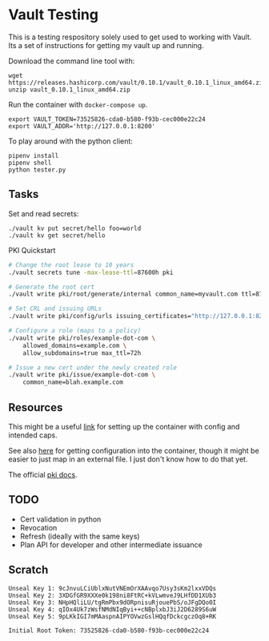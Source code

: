 # Vault Testing

This is a testing respository solely used to get used to working with Vault. Its a set of instructions for getting my vault up and running.

Download the command line tool with: 

```
wget https://releases.hashicorp.com/vault/0.10.1/vault_0.10.1_linux_amd64.zip
unzip vault_0.10.1_linux_amd64.zip
```

Run the container with `docker-compose up`.

```
export VAULT_TOKEN=73525826-cda0-b580-f93b-cec000e22c24
export VAULT_ADDR='http://127.0.0.1:8200'
```

To play around with the python client:

```
pipenv install
pipenv shell
python tester.py
```

## Tasks

Set and read secrets:

```
./vault kv put secret/hello foo=world
./vault kv get secret/hello
```

PKI Quickstart

```bash
# Change the root lease to 10 years
./vault secrets tune -max-lease-ttl=87600h pki

# Generate the root cert
./vault write pki/root/generate/internal common_name=myvault.com ttl=87600h

# Set CRL and issuing URLs
./vault write pki/config/urls issuing_certificates="http://127.0.0.1:8200/v1/pki/ca" crl_distribution_points="http://127.0.0.1:8200/v1/pki/crl"

# Configure a role (maps to a policy)
./vault write pki/roles/example-dot-com \
    allowed_domains=example.com \
    allow_subdomains=true max_ttl=72h

# Issue a new cert under the newly created role 
./vault write pki/issue/example-dot-com \
    common_name=blah.example.com
```

## Resources

This might be a useful [link](https://www.melvinvivas.com/secrets-management-using-docker-hashicorp-vault/) for setting up the container with config and intended caps.

See also [here](https://medium.com/@pcarion/a-consul-a-vault-and-a-docker-walk-into-a-bar-d5a5bf897a87) for getting configuration into the container, though it might be easier to just map in an external file. I just don't know how to do that yet. 

The official [pki docs](https://www.vaultproject.io/docs/secrets/pki/index.html).

## TODO

- Cert validation in python 
- Revocation
- Refresh (ideally with the same keys)
- Plan API for developer and other intermediate issuance

## Scratch

```
Unseal Key 1: 9cJnvuLCiUblxNutVNEmOrXAAvqo7Usy3sKm2lxxVDQs
Unseal Key 2: 3XDGfGR9XXXe0k198ni8FtRC+kVLwmveJ9LHfDD1XUb3
Unseal Key 3: NHpHQliLU/tgRmPbx9dORpnisuRjouePbS/oJFgDQo0I
Unseal Key 4: qIOx4Uk7zWsfNMdNIqByi++cNBplxbJ3iJ2D6289S6uW
Unseal Key 5: 9pLKkIGI7mMAaspnAIPYOVwzGslHQqfDckcgczOq8+RK

Initial Root Token: 73525826-cda0-b580-f93b-cec000e22c24
```
